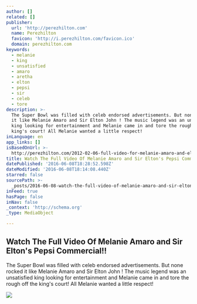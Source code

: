 ```yaml
---
author: []
related: []
publisher:
  url: 'http://perezhilton.com'
  name: Perezhilton
  favicon: 'http://i.perezhilton.com/favicon.ico'
  domain: perezhilton.com
keywords:
  - melanie
  - king
  - unsatisfied
  - amaro
  - aretha
  - elton
  - pepsi
  - sir
  - celeb
  - tore
description: >-
  The Super Bowl was filled with celeb endorsed advertisements. But none rocked
  it like Melanie Amaro and Sir Elton John ! The music legend was an unsatisfied
  king looking for entertainment and Melanie came in and tore the rough off the
  king's court! All Melanie wanted a little respect!
inLanguage: en
app_links: []
isBasedOnUrl: >-
  http://perezhilton.com/2012-02-06-full-video-for-melanie-amaro-and-elton-pepsi-commercial#.V1hegCMrL-k
title: Watch The Full Video Of Melanie Amaro and Sir Elton's Pepsi Commercial!!
datePublished: '2016-06-08T18:28:52.598Z'
dateModified: '2016-06-08T18:14:08.440Z'
starred: false
sourcePath: >-
  _posts/2016-06-08-watch-the-full-video-of-melanie-amaro-and-sir-eltons-pepsi.md
inFeed: true
hasPage: false
inNav: false
_context: 'http://schema.org'
_type: MediaObject

---
```

<article style=""><h1>Watch The Full Video Of Melanie Amaro and Sir Elton's Pepsi Commercial!!</h1><p>The Super Bowl was filled with celeb endorsed advertisements. But none rocked it like Melanie Amaro and Sir Elton John ! The music legend was an unsatisfied king looking for entertainment and Melanie came in and tore the rough off the king's court! All Melanie wanted a little respect!</p><img src="http://i.perezhilton.com/wp-content/uploads/2016/05/james-corden-carpool-karaoke-ranked-adele.gif" /></article>